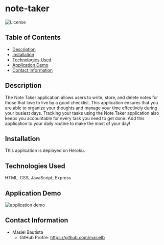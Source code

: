 # note-taker
![License](https://img.shields.io/badge/license-MIT-blue.svg)

## Table of Contents
* [Description](#description)
* [Installation](#installation)
* [Technologies Used](#technologies-used)
* [Application Demo](#application-demo)
* [Contact Information](#contact-information)

## Description
The Note Taker application allows users to write, store, and delete notes for those that love to live by a good checklist. This application ensures that you are able to organize your thoughts and manage your time effectively during your busiest days. Tracking your tasks using the Note Taker application also keeps you accountable for every task you need to get done. Add this application to your daily routine to make the most of your day! 

## Installation
This application is deployed on Heroku.

## Technologies Used
HTML, CSS, JavaScript, Express

## Application Demo
![application demo](fullvideo.gifgit)

## Contact Information
* Masiel Bautista
  * GitHub Profile: https://github.com/masielb